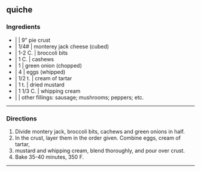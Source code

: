 ## quiche

### Ingredients

* |          | 9" pie crust
* | 1/4#     | monterey jack cheese (cubed)
* | 1-2 C.   | broccoli bits
* | 1 C.     | cashews
* | 1        | green onion (chopped)
* | 4        | eggs (whipped)
* | 1/2 t.   | cream of tartar
* | 1 t.     | dried mustard
* | 1 1/3 C. | whipping cream
* |          | other fillings: sausage; mushrooms; peppers; etc.

---

### Directions

1. Divide montery jack, broccoli bits, cachews and green onions in half.
1. In the crust, layer them in the order given. Combine eggs, cream of tartar,
1. mustard and whipping cream, blend thoroughly, and pour over crust.
1. Bake 35-40 minutes, 350 F.

---

